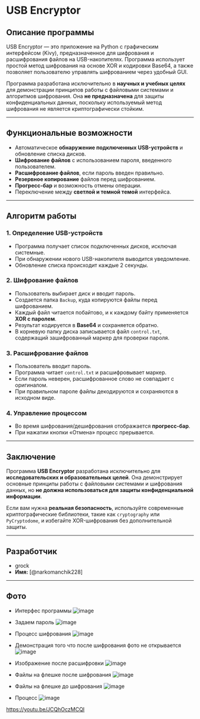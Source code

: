 # USB Encryptor

## Описание программы
USB Encryptor — это приложение на Python с графическим интерфейсом (Kivy), предназначенное для шифрования и расшифрования файлов на USB-накопителях. Программа использует простой метод шифрования на основе XOR и кодировки Base64, а также позволяет пользователю управлять шифрованием через удобный GUI.

Программа разработана исключительно в **научных и учебных целях** для демонстрации принципов работы с файловыми системами и алгоритмов шифрования. Она **не предназначена** для защиты конфиденциальных данных, поскольку используемый метод шифрования не является криптографически стойким.

---

## Функциональные возможности
- Автоматическое **обнаружение подключенных USB-устройств** и обновление списка дисков.
- **Шифрование файлов** с использованием пароля, введенного пользователем.
- **Расшифрование файлов**, если пароль введен правильно.
- **Резервное копирование** файлов перед шифрованием.
- **Прогресс-бар** и возможность отмены операции.
- Переключение между **светлой и темной темой** интерфейса.

---

## Алгоритм работы
### 1. Определение USB-устройств
- Программа получает список подключенных дисков, исключая системные.
- При обнаружении нового USB-накопителя выводится уведомление.
- Обновление списка происходит каждые 2 секунды.

### 2. Шифрование файлов
- Пользователь выбирает диск и вводит пароль.
- Создается папка `Backup`, куда копируются файлы перед шифрованием.
- Каждый файл читается побайтово, и к каждому байту применяется **XOR с паролем**.
- Результат кодируется в **Base64** и сохраняется обратно.
- В корневую папку диска записывается файл `control.txt`, содержащий зашифрованный маркер для проверки пароля.

### 3. Расшифрование файлов
- Пользователь вводит пароль.
- Программа читает `control.txt` и расшифровывает маркер.
- Если пароль неверен, расшифрованное слово не совпадает с оригиналом.
- При правильном пароле файлы декодируются и сохраняются в исходном виде.

### 4. Управление процессом
- Во время шифрования/дешифрования отображается **прогресс-бар**.
- При нажатии кнопки «Отмена» процесс прерывается.

---
## Заключение
Программа **USB Encryptor** разработана исключительно для **исследовательских и образовательных целей**. Она демонстрирует основные принципы работы с файловыми системами и шифрования данных, но **не должна использоваться для защиты конфиденциальной информации**.

Если вам нужна **реальная безопасность**, используйте современные криптографические библиотеки, такие как `cryptography` или `PyCryptodome`, и избегайте XOR-шифрования без дополнительной защиты.

---

## Разработчик
- grock
- **Имя:** [@narkomanchik228]
---
## Фото
- Интерфес программы
![image](https://github.com/user-attachments/assets/7a477b3e-b2cc-4999-ba24-410aadbc42f7)

- Задаем пароль 
![image](https://github.com/user-attachments/assets/8ede22cb-d079-424e-8b41-d481c2e14abc)

- Процесс шифрования
![image](https://github.com/user-attachments/assets/b43c5227-498b-4c79-8761-485427b0bb16)

- Демонстрация того что после шифрования фото не открывается
![image](https://github.com/user-attachments/assets/d2ad7660-b435-4cdc-89e1-0fbc991580e3)

- Изображение после расшифровки
![image](https://github.com/user-attachments/assets/404a97f2-f582-475d-b28f-cce0c91ca90b)

- Файлы на флешке после шифрования 
![image](https://github.com/user-attachments/assets/fce62a12-bcee-448b-83fc-9348cbad5591)

- Файлы на флешке до шифрования 
![image](https://github.com/user-attachments/assets/8911747e-d07d-4048-b188-9fe698a54dbc)

- Процесс
![image](https://github.com/user-attachments/assets/d48501b1-3a16-4198-bb29-8910ff8c571c)

https://youtu.be/JCQhOczMCQI

